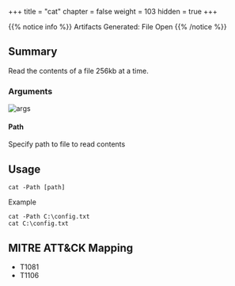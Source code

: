 +++
title = "cat"
chapter = false
weight = 103
hidden = true
+++

{{% notice info %}}
Artifacts Generated: File Open
{{% /notice %}}

## Summary

Read the contents of a file 256kb at a time.

### Arguments
![args](../images/cat.png)
#### Path
Specify path to file to read contents

## Usage
```
cat -Path [path]
```
Example
```
cat -Path C:\config.txt
cat C:\config.txt
```

## MITRE ATT&CK Mapping

- T1081
- T1106
